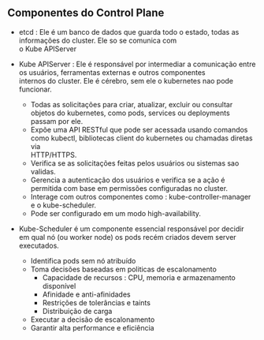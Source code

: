 ## Componentes do Control Plane

* etcd : Ele é um banco de dados que guarda todo o estado, todas as informações do cluster. Ele so se comunica com </br>
o Kube APIServer

* Kube APIServer : Ele é responsável por intermediar a comunicação entre os usuários, ferramentas externas e outros componentes</br>
internos do cluster. Ele é cérebro, sem ele o kubernetes nao pode funcionar.
    * Todas as solicitações para criar, atualizar, excluir ou consultar objetos do kubernetes, como pods, services ou deployments </br>
    passam por ele. 
    * Expõe uma API RESTful que pode ser acessada usando comandos como kubectl, bibliotecas client do kubernetes ou chamadas diretas via </br>
    HTTP/HTTPS.
    * Verifica se as solicitações feitas pelos usuários ou sistemas sao validas.
    * Gerencia a autenticação dos usuários e verifica se a ação é permitida com base em permissões configuradas no cluster.
    * Interage com outros componentes como : kube-controller-manager e o kube-scheduler.
    * Pode ser configurado em um modo high-availability.

* Kube-Scheduler é um componente essencial responsável por decidir em qual nó (ou worker node) os pods recém criados devem server executados.
    * Identifica pods sem nó atribuído
    * Toma decisões baseadas em politicas de escalonamento
        * Capacidade de recursos : CPU, memoria e armazenamento disponível
        * Afinidade e anti-afinidades
        * Restrições de tolerâncias e taints
        * Distribuição de carga
    * Executar a decisão de escalonamento
    * Garantir alta performance e eficiência
